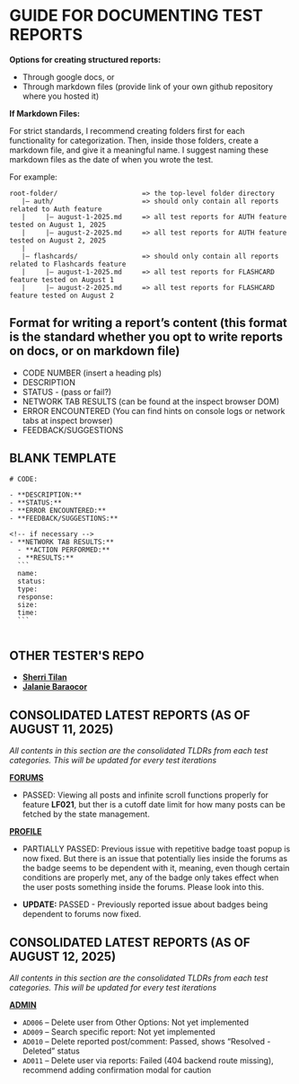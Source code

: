 # GUIDE FOR DOCUMENTING TEST REPORTS

**Options for creating structured reports:**

- Through google docs, or
- Through markdown files (provide link of your own github repository where you hosted it)

**If Markdown Files:**

For strict standards, I recommend creating folders first for each functionality for categorization. Then, inside those folders, create a markdown file, and give it a meaningful name. I suggest naming these markdown files as the date of when you wrote the test.

For example:

```
root-folder/ 		             => the top-level folder directory
   |— auth/ 		             => should only contain all reports related to Auth feature
   |     |— august-1-2025.md     => all test reports for AUTH feature tested on August 1, 2025
   |     |— august-2-2025.md     => all test reports for AUTH feature tested on August 2, 2025
   |
   |— flashcards/ 			     => should only contain all reports related to Flashcards feature
   |     |— august-1-2025.md     => all test reports for FLASHCARD feature tested on August 1
   |     |— august-2-2025.md     => all test reports for FLASHCARD feature tested on August 2

```

## Format for writing a report’s content (this format is the standard whether you opt to write reports on docs, or on markdown file)

- CODE NUMBER (insert a heading pls)
- DESCRIPTION
- STATUS - (pass or fail?)
- NETWORK TAB RESULTS (can be found at the inspect browser DOM)
- ERROR ENCOUNTERED (You can find hints on console logs or network tabs at inspect browser)
- FEEDBACK/SUGGESTIONS

## BLANK TEMPLATE

````
# CODE:

- **DESCRIPTION:**
- **STATUS:**
- **ERROR ENCOUNTERED:**
- **FEEDBACK/SUGGESTIONS:**

<!-- if necessary -->
- **NETWORK TAB RESULTS:**
  - **ACTION PERFORMED:**
  - **RESULTS:**
  ```
  name:
  status:
  type:
  response:
  size:
  time:
  ```


````

## OTHER TESTER'S REPO

- [**Sherri Tilan**](https://github.com/Tsherii/quickease_2.0-reports)
- [**Jalanie Baraocor**](https://github.com/jiyuutheosum/quickease_2.0-reports)

## CONSOLIDATED LATEST REPORTS (AS OF AUGUST 11, 2025)

_All contents in this section are the consolidated TLDRs from each test categories. This will be updated for every test iterations_

[**FORUMS**](./forums/aug-11-2025.md)

- PASSED: Viewing all posts and infinite scroll functions properly for feature **LF021**, but ther is a cutoff date limit for how many posts can be fetched by the state management.

[**PROFILE**](./profile/aug-11-2025.md)

- PARTIALLY PASSED: Previous issue with repetitive badge toast popup is now fixed. But there is an issue that potentially lies inside the forums as the badge seems to be dependent with it, meaning, even though certain conditions are properly met, any of the badge only takes effect when the user posts something inside the forums. Please look into this.

- **UPDATE:** PASSED - Previously reported issue about badges being dependent to forums now fixed.

## CONSOLIDATED LATEST REPORTS (AS OF AUGUST 12, 2025)

_All contents in this section are the consolidated TLDRs from each test categories. This will be updated for every test iterations_

[**ADMIN**](./admin/aug-12-2025.md)

- `AD006` – Delete user from Other Options: Not yet implemented
- `AD009` – Search specific report: Not yet implemented
- `AD010` – Delete reported post/comment: Passed, shows “Resolved - Deleted” status
- `AD011` – Delete user via reports: Failed (404 backend route missing), recommend adding confirmation modal for caution
